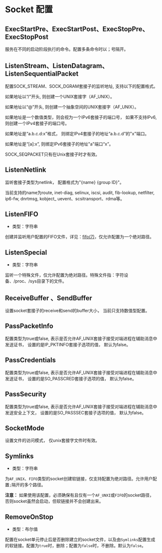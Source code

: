 # Socket 配置

## ExecStartPre、ExecStartPost、ExecStopPre、ExecStopPost

服务在不同的启动阶段执行的命令。配置多条命令时以；号隔开。

## ListenStream、ListenDatagram、ListenSequentialPacket

配置SOCK_STREAM、SOCK_DGRAM套接子的监听地址, 支持以下的配置格式。

如果地址以“/”开头, 则创建一个UNIX套接字（AF_UNIX）。

如果地址以“@”开头, 则创建一个抽象空间的UNIX套接字（AF_UNIX）。

如果地址是一个数值类型，则会视为一个IPv6套接子的端口号， 如果不支持IPv6, 则创建一个IPv4套接子的端口号。

如果地址是“a.b.c.d:x”格式， 则绑定IPv4套接子的地址“a.b.c.d”的"x"端口。

如果地址是“[a]:x”, 则绑定IPv6套接子的地址"a"端口“x”。

SOCK_SEQPACKET只有在Unix套接子时才有效。

## ListenNetlink

监听套接子类型为netlink， 配置格式为"{name} {group ID}"。

当前支持的name为route, inet-diag, selinux, iscsi, audit, fib-lookup, netfilter, ip6-fw, dnrtmsg, kobject_ uevent、scsitransport、rdma等。

## ListenFIFO

* 类型：字符串

创建并监听用户配置的FIFO文件，详见：[fifo(7)](https://man7.org/linux/man-pages/man7/fifo.7.html)，仅允许配置为一个绝对路径。

## ListenSpecial

* 类型：字符串

监听一个特殊文件，仅允许配置为绝对路径。特殊文件指：字符设备、/proc、/sys目录下的文件。

## ReceiveBuffer 、SendBuffer

设置socket套接子的receive和send的buffer大小， 当前只支持数值型配置。

## PassPacketInfo

配置类型为true或false, 表示是否允许AF_UNIX套接子接受对端进程在辅助消息中发送证书， 设置的是IP_PKTINFO套接子选项的值， 默认为false。

## PassCredentials

配置类型为true或false, 表示是否允许AF_UNIX套接子接受对端进程在辅助消息中发送证书， 设置的是SO_PASSCRED套接子选项的值， 默认为false。

## PassSecurity

配置类型为true或false, 表示是否允许AF_UNIX套接子接受对端进程在辅助消息中发送安全上下文， 设置的是SO_PASSSEC套接子选项的值， 默认为false。

## SocketMode

设置文件的访问模式， 仅unix套接字文件时有效。

## Symlinks

* 类型：字符串

为`AF_UNIX`、`FIFO`类型的socket创建软链接，仅支持配置为绝对路径。允许用户配置`;`隔开的多个路径。

**注意：** 如果使用该配置，必须确保有且仅有一个`AF_UNXI`或`FIFO`的socket路径，否则socket虽然会启动，但软链接并不会创建出来。

## RemoveOnStop

* 类型：布尔值

配置在socket单元停止后是否删除建立的socket文件，以及由`Symlinks`配置生成的软链接。配置为`true`时，删除；配置为`false`时，不删除。默认为`false`。
